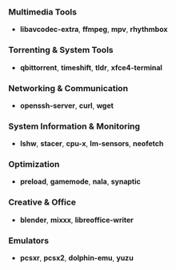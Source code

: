### **Multimedia Tools**  
- **libavcodec-extra**, **ffmpeg**, **mpv**, **rhythmbox**  

### **Torrenting & System Tools**  
- **qbittorrent**, **timeshift**, **tldr**, **xfce4-terminal**

### **Networking & Communication**  
- **openssh-server**, **curl**, **wget**  

### **System Information & Monitoring**  
- **lshw**, **stacer**, **cpu-x**, **lm-sensors**, **neofetch**  

### **Optimization**  
- **preload**, **gamemode**, **nala**, **synaptic**

### **Creative & Office**  
- **blender**, **mixxx**,  **libreoffice-writer**

### **Emulators**  
- **pcsxr**, **pcsx2**, **dolphin-emu**, **yuzu**  
